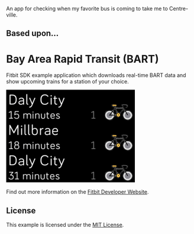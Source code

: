 An app for checking when my favorite bus is coming to take me to Centre-ville.

## Based upon...

# Bay Area Rapid Transit (BART)

Fitbit SDK example application which downloads real-time BART data and show
upcoming trains for a station of your choice.

![Screenshot](screenshot.png)

Find out more information on the
[Fitbit Developer Website](https://dev.fitbit.com).

## License

This example is licensed under the [MIT License](./LICENSE).
